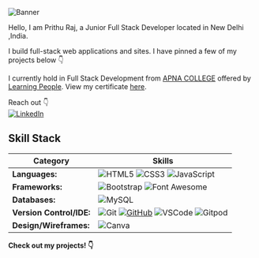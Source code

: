 
![Banner](hm_banner.gif)

Hello, I am Prithu Raj, a Junior Full Stack Developer located in New Delhi ,India.

I build full-stack web applications and sites. I have pinned a few of my projects below 👇

I currently hold  in Full Stack Development from [APNA COLLEGE]() offered by [Learning People]().  View my certificate [here]().

Reach out :point_down:   
[![LinkedIn](https://img.shields.io/badge/LinkedIn%20-%230A66C2.svg?&style=for-the-badge&logo=LinkedIn&logoColor=FFFFFF)](www.linkedin.com/in/prithu-raj/)



## Skill Stack

| Category      | Skills |
| ----------- | ----------- |
| **Languages:**   | ![HTML5](https://img.shields.io/badge/HTML5%20-%23E34F26.svg?&style=for-the-badge&logo=HTML5&logoColor=FFFFFF) ![CSS3](https://img.shields.io/badge/CSS3%20-%231572B6.svg?&style=for-the-badge&logo=CSS3&logoColor=FFFFFF) ![JavaScript](https://img.shields.io/badge/JavaScript%20-%23323330.svg?&style=for-the-badge&logo=JavaScript&logoColor=F7DF1E) 
| **Frameworks:** | ![Bootstrap](https://img.shields.io/badge/Bootstrap%20-%23563D7C.svg?&style=for-the-badge&logo=Bootstrap&logoColor=FFFFFF)  ![Font Awesome](https://img.shields.io/badge/Font%20Awesome%20-%23339AF0.svg?&style=for-the-badge&logo=Font%20Awesome&logoColor=FFFFFF) |
| **Databases:** | ![MySQL](https://img.shields.io/badge/MySQL%20-%2300758F.svg?&style=for-the-badge&logo=MySQL&logoColor=FFFFFF) |
| **Version Control/IDE:**  | ![Git](https://img.shields.io/badge/Git%20-%23302F2F.svg?&style=for-the-badge&logo=Git&logoColor=F05032) [![GitHub](https://img.shields.io/badge/GitHub%20-%23181717.svg?&style=for-the-badge&logo=GitHub&logoColor=FFFFFF)](https://github.com/HMuraja) ![VSCode](https://img.shields.io/badge/VSCode%20-%232B2B30.svg?&style=for-the-badge&logo=Visual%20Studio%20Code&logoColor=007ACC) ![Gitpod](https://img.shields.io/badge/Gitpod%20-%231D1D1D.svg?&style=for-the-badge&logo=Gitpod&logoColor=1AA6E4) |
| **Design/Wireframes:**  | ![Canva]([https://img.shields.io/badge/Balsamiq%20-%23A60000.svg?&style=for-the-badge&logo=Balsamiq&logoColor=FFFFFF](https://www.bing.com/images/search?view=detailV2&ccid=BW3qEHSW&id=A7E099A6DE79D475E26A3516FFE6678DC8E65395&thid=OIP.BW3qEHSWdV7zkKBeuGivOgHaEK&mediaurl=https%3a%2f%2flogo-marque.com%2fwp-content%2fuploads%2f2020%2f02%2fCanva-Logo.png&exph=2160&expw=3840&q=canva+logo&simid=608047127935990140&FORM=IRPRST&ck=417AAB783A11758C0C9CC55F9A3E303B&selectedIndex=3&itb=1)) | ![Figma](https://img.shields.io/badge/figma-%23F24E1E.svg?style=for-the-badge&logo=figma&logoColor=white) | 

**Check out my projects! :point_down:**
